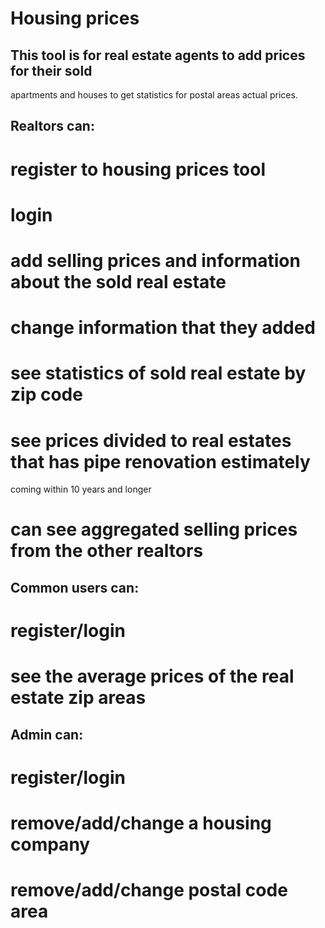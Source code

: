 # Housing prices

## This tool is for real estate agents to add prices for their sold 
apartments and houses to get statistics for postal areas actual prices. 
 
## Realtors can:
# register to housing prices tool
# login 
# add selling prices and information about the sold real estate
# change information that they added
# see statistics of sold real estate by zip code
# see prices divided to real estates that has pipe renovation estimately 
coming within 10 years and longer
# can see aggregated selling prices from the other realtors

## Common users can:
# register/login
# see the average prices of the real estate zip areas

## Admin can:
# register/login
# remove/add/change a housing company
# remove/add/change postal code area  

